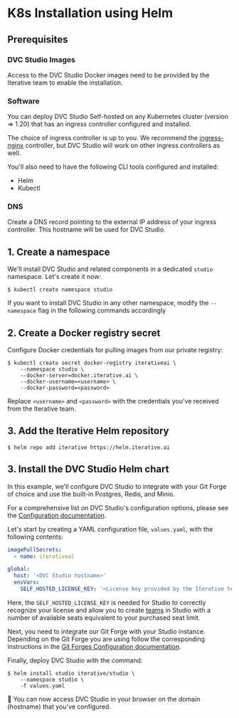 # K8s Installation using Helm

## Prerequisites

### DVC Studio Images

Access to the DVC Studio Docker images need to be provided by the Iterative team
to enable the installation.

### Software

You can deploy DVC Studio Self-hosted on any Kubernetes cluster (version =>
1.20) that has an ingress controller configured and installed.

The choice of ingress controller is up to you. We recommend the
[ingress-nginx](https://kubernetes.github.io/ingress-nginx/) controller, but DVC
Studio will work on other ingress controllers as well.

You'll also need to have the following CLI tools configured and installed:

- Helm
- Kubectl

### DNS

Create a DNS record pointing to the external IP address of your ingress
controller. This hostname will be used for DVC Studio.

## 1. Create a namespace

We'll install DVC Studio and related components in a dedicated `studio`
namespace. Let's create it now:

```cli
$ kubectl create namespace studio
```

<admon type="tip">

If you want to install DVC Studio in any other namespace, modify the
`--namespace` flag in the following commands accordingly

</admon>

## 2. Create a Docker registry secret

Configure Docker credentials for pulling images from our private registry:

```cli
$ kubectl create secret docker-registry iterativeai \
    --namespace studio \
    --docker-server=docker.iterative.ai \
    --docker-username=<username> \
    --docker-password=<password>
```

Replace `<username>` and `<password>` with the credentials you've received from the Iterative team.

## 3. Add the Iterative Helm repository

```cli
$ helm repo add iterative https://helm.iterative.ai
```

## 3. Install the DVC Studio Helm chart

In this example, we'll configure DVC Studio to integrate with your Git Forge of choice and use the built-in Postgres, Redis, and Minio.

<admon info="tip">

For a comprehensive list on DVC Studio's configuration options, please see the [Configuration documentation](/doc/studio/self-hosting/configuration).

</admon>

Let's start by creating a YAML configuration file, `values.yaml`, with the
following contents:

```yaml
imagePullSecrets:
  - name: iterativeai

global:
  host: '<DVC Studio hostname>'
  envVars:
    SELF_HOSTED_LICENSE_KEY: '<License key provided by the Iterative team>'
```
Here, the `SELF_HOSTED_LICENSE_KEY` is needed for Studio to correctly recognize your license and allow you to create [teams]('/doc/studio/user-guide/team-collaboration') in Studio with a number of available seats equivalent to your purchased seat limit.

Next, you need to integrate our Git Forge with your Studio instance. Depending on the Git Forge you are using follow the corresponding instructions in the [Git Forges Configuration documentation](/doc/studio/self-hosting/configuration/git-forges).


Finally, deploy DVC Studio with the command:

```cli
$ helm install studio iterative/studio \
    --namespace studio \
    -f values.yaml
```

🎉 You can now access DVC Studio in your browser on the domain (hostname) that you've configured.
